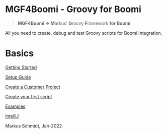 # MGF4Boomi - Groovy for Boomi

> **MGF4Boomi → M**arkus’ **G**roovy **F**ramework **for** **Boomi**
> 

All you need to create, debug and test Groovy scripts for Boomi Integration.

# Basics

[Getting Started](MGF4Boomi%20-%20Groovy%20for%20Boomi%20bfadc9ce63764373816fa22fccd3cdc1/Getting%20Started%20019408ce4279434d934d162b6ed03d4e.md)

[Setup Guide](MGF4Boomi%20-%20Groovy%20for%20Boomi%20bfadc9ce63764373816fa22fccd3cdc1/Setup%20Guide%20cbd6cb0d375246c1b832555fd5ffc131.md)

[Create a Customer Project](MGF4Boomi%20-%20Groovy%20for%20Boomi%20bfadc9ce63764373816fa22fccd3cdc1/Create%20a%20Customer%20Project%202df4a711ccc44a5e8093d52c50fa43a5.md)

[Create your first script](MGF4Boomi%20-%20Groovy%20for%20Boomi%20bfadc9ce63764373816fa22fccd3cdc1/Create%20your%20first%20script%2041cce848f3bb45d4a97ac4765ac12a4a.md)

[Examples](MGF4Boomi%20-%20Groovy%20for%20Boomi%20bfadc9ce63764373816fa22fccd3cdc1/Examples%2058e87663b26241128f005ccaa211405f.md)

[IntelliJ](MGF4Boomi%20-%20Groovy%20for%20Boomi%20bfadc9ce63764373816fa22fccd3cdc1/IntelliJ%207ef933f5f8a8444283790d03ea6f5e1e.md)

Markus Schmidt, Jan-2022